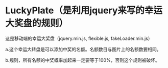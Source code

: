 # LuckyPlate（是利用jquery来写的幸运大奖盘的规则）
这是移动端的幸运大奖盘（jquery.min.js, flexible.js, fakeLoader.min.js）

a.这个幸运大转盘是可以添加中奖的名额。名额数目与图片上的名额数要相同。

b.规则，所有名额的中奖概率加起来一定要等于100%，否则这个规则被破坏。
